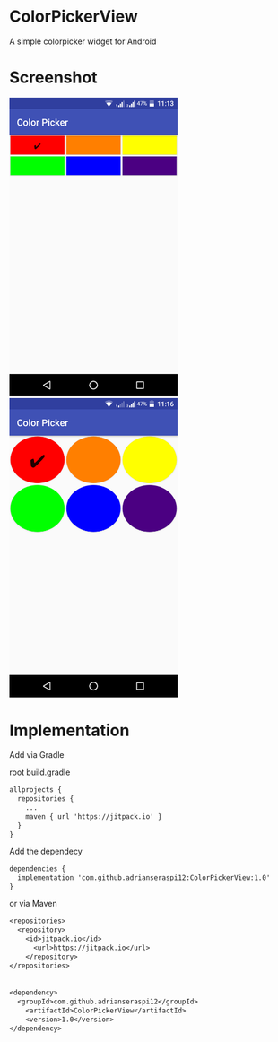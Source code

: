# ColorPickerView
A simple colorpicker widget for Android

# Screenshot
<img src="https://github.com/adrianseraspi12/ColorPickerView/blob/master/pictures/example1.png" width="300">       <img src="https://github.com/adrianseraspi12/ColorPickerView/blob/master/pictures/example2.png" width="300">

# Implementation
Add via Gradle

root build.gradle
```
allprojects {
  repositories {
    ...
    maven { url 'https://jitpack.io' }
  }
}
```
Add the dependecy
```
dependencies {
  implementation 'com.github.adrianseraspi12:ColorPickerView:1.0'
}
```
or via Maven


```<maven>
<repositories>
  <repository>
    <id>jitpack.io</id>
	  <url>https://jitpack.io</url>
	</repository>
</repositories>


<dependency>
  <groupId>com.github.adrianseraspi12</groupId>
	<artifactId>ColorPickerView</artifactId>
	<version>1.0</version>
</dependency>
```

